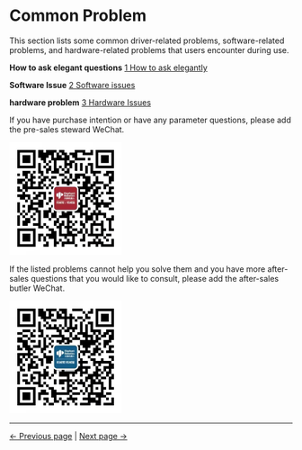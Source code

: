 # Common Problem


This section lists some common driver-related problems, software-related problems, and hardware-related problems that users encounter during use.

**How to ask elegant questions**
[1 How to ask elegantly](../14-IssueFAQ/14.0-how_to_ask.md)

<!-- **Driver related**
[2 Driver related](../14-IssueFAQ/14.1-driver.md) -->

**Software Issue**
[2 Software issues](../14-IssueFAQ/14.2-software.md)

**hardware problem**
[3 Hardware Issues](../14-IssueFAQ/14.3-hardware.md)

If you have purchase intention or have any parameter questions, please add the pre-sales steward WeChat.

<img width = '200' height ='200' src ="../resourse/14-IssueFAQ/微信图片_20220225152258.jpg"/>


If the listed problems cannot help you solve them and you have more after-sales questions that you would like to consult, please add the after-sales butler WeChat.


<img width = '200' height ='200' src ="../resourse/14-IssueFAQ/微信图片_20220225152533.jpg"/>


---
[← Previous page](../2-KIT/2.5-CompleteRun.md) | [Next page → ](./14.0-how_to_ask.md)